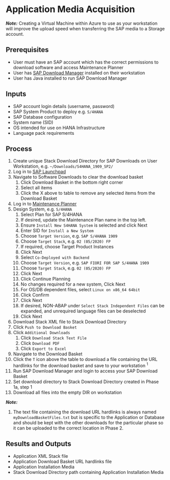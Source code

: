 # Application Media Acquisition

**_Note:_** Creating a Virtual Machine within Azure to use as your workstation will improve the upload speed when transferring the SAP media to a Storage account.

## Prerequisites

- User must have an SAP account which has the correct permissions to download software and access Maintenance Planner
- User has [SAP Download Manager](https://softwaredownloads.sap.com/file/0030000001316872019) installed on their workstation
- User has Java installed to run SAP Download Manager

## Inputs

- SAP account login details (username, password)
- SAP System Product to deploy e.g. `S/4HANA`
- SAP Database configuration
- System name (SID)
- OS intended for use on HANA Infrastructure
- Language pack requirements

## Process

1. Create unique Stack Download Directory for SAP Downloads on User Workstation, e.g. `~/Downloads/S4HANA_1909_SP2/`
1. Log in to [SAP Launchpad](https://launchpad.support.sap.com/#)
1. Navigate to Software Downloads to clear the download basket
   1. Click Download Basket in the bottom right corner
   1. Select all items
   1. Click the X above to table to remove any selected items from the Download Basket
1. Log in to [Maintenance Planner](https://support.sap.com/en/alm/solution-manager/processes-72/maintenance-planner.html)
1. Design System, e.g. `S/4HANA`
   1. Select Plan for SAP S/4HANA
   1. If desired, update the Maintenance Plan name in the top left.
   1. Ensure `Install New S4HANA System` is selected and click Next
   1. Enter SID for `Install a New System`
   1. Choose `Target Version`, e.g. `SAP S/4HANA 1909`
   1. Choose `Target Stack`, e.g. `02 (05/2020) FP`
   1. If required, choose Target Product Instances
   1. Click Next
   1. Select `Co-Deployed with Backend`
   1. Choose `Target Version`, e.g. `SAP FIORI FOR SAP S/4HANA 1909`
   1. Choose `Target Stack`, e.g. `02 (05/2020) FP`
   1. Click Next
   1. Click Continue Planning
   1. No changes required for a new system, Click Next
   1. For OS/DB dependent files, select `Linux on x86_64 64bit`
   1. Click Confirm
   1. Click Next
   1. If desired, NON-ABAP under `Select Stack Independent Files` can be expanded, and unrequired language files can be deselected
   1. Click Next
1. Download Stack XML file to Stack Download Directory
1. Click `Push to Download Basket`
1. Click `Additional Downloads`
   1. Click `Download Stack Text File`
   1. Click `Download PDF`
   1. Click `Export to Excel`
1. Navigate to the Download Basket
1. Click the `T` icon above the table to download a file containing the URL hardlinks for the download basket and save to your workstation <sup>1</sup>
1. Run SAP Download Manager and login to access your SAP Download Basket
1. Set download directory to Stack Download Directory created in Phase 1a, step 1
1. Download all files into the empty DIR on workstation

**_Note:_**

1. The text file containing the download URL hardlinks is always named `myDownloadBasketFiles.txt` but is specific to the Application or Database and should be kept with the other downloads for the particular phase so it can be uploaded to the correct location in Phase 2.

## Results and Outputs

- Application XML Stack file
- Application Download Basket URL hardlinks file
- Application Installation Media
- Stack Download Directory path containing Application Installation Media
